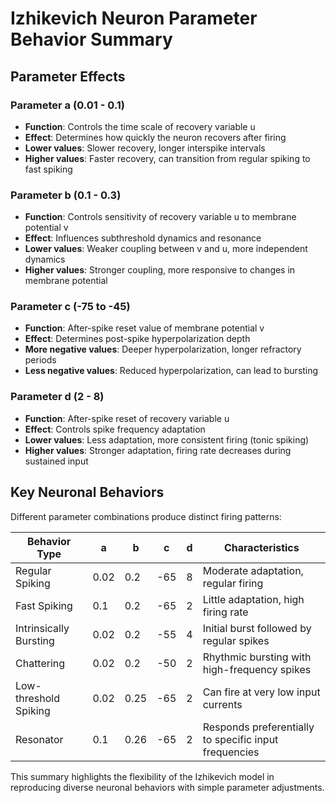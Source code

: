 # Izhikevich Neuron Parameter Behavior Summary
## Parameter Effects

### Parameter a (0.01 - 0.1)
- **Function**: Controls the time scale of recovery variable u
- **Effect**: Determines how quickly the neuron recovers after firing
- **Lower values**: Slower recovery, longer interspike intervals
- **Higher values**: Faster recovery, can transition from regular spiking to fast spiking

### Parameter b (0.1 - 0.3)
- **Function**: Controls sensitivity of recovery variable u to membrane potential v
- **Effect**: Influences subthreshold dynamics and resonance
- **Lower values**: Weaker coupling between v and u, more independent dynamics
- **Higher values**: Stronger coupling, more responsive to changes in membrane potential

### Parameter c (-75 to -45)
- **Function**: After-spike reset value of membrane potential v
- **Effect**: Determines post-spike hyperpolarization depth
- **More negative values**: Deeper hyperpolarization, longer refractory periods
- **Less negative values**: Reduced hyperpolarization, can lead to bursting

### Parameter d (2 - 8)
- **Function**: After-spike reset of recovery variable u
- **Effect**: Controls spike frequency adaptation
- **Lower values**: Less adaptation, more consistent firing (tonic spiking)
- **Higher values**: Stronger adaptation, firing rate decreases during sustained input

## Key Neuronal Behaviors

Different parameter combinations produce distinct firing patterns:

| Behavior Type | a | b | c | d | Characteristics |
|---------------|---|---|---|---|-----------------|
| Regular Spiking | 0.02 | 0.2 | -65 | 8 | Moderate adaptation, regular firing |
| Fast Spiking | 0.1 | 0.2 | -65 | 2 | Little adaptation, high firing rate |
| Intrinsically Bursting | 0.02 | 0.2 | -55 | 4 | Initial burst followed by regular spikes |
| Chattering | 0.02 | 0.2 | -50 | 2 | Rhythmic bursting with high-frequency spikes |
| Low-threshold Spiking | 0.02 | 0.25 | -65 | 2 | Can fire at very low input currents |
| Resonator | 0.1 | 0.26 | -65 | 2 | Responds preferentially to specific input frequencies |

This summary highlights the flexibility of the Izhikevich model in reproducing diverse neuronal behaviors with simple parameter adjustments.
